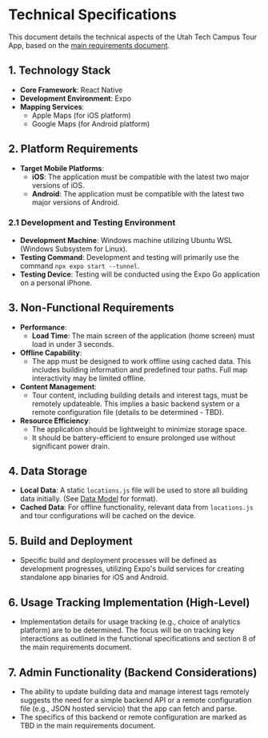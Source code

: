 # Technical Specifications

This document details the technical aspects of the Utah Tech Campus Tour App, based on the [main requirements document](../planning/utah-tech-tour-app-requirements.md).

## 1. Technology Stack

- **Core Framework**: React Native
- **Development Environment**: Expo
- **Mapping Services**: 
  - Apple Maps (for iOS platform)
  - Google Maps (for Android platform)

## 2. Platform Requirements

- **Target Mobile Platforms**:
  - **iOS**: The application must be compatible with the latest two major versions of iOS.
  - **Android**: The application must be compatible with the latest two major versions of Android.

### 2.1 Development and Testing Environment

- **Development Machine**: Windows machine utilizing Ubuntu WSL (Windows Subsystem for Linux).
- **Testing Command**: Development and testing will primarily use the command `npx expo start --tunnel`.
- **Testing Device**: Testing will be conducted using the Expo Go application on a personal iPhone.

## 3. Non-Functional Requirements

- **Performance**:
  - **Load Time**: The main screen of the application (home screen) must load in under 3 seconds.
- **Offline Capability**:
  - The app must be designed to work offline using cached data. This includes building information and predefined tour paths. Full map interactivity may be limited offline.
- **Content Management**:
  - Tour content, including building details and interest tags, must be remotely updateable. This implies a basic backend system or a remote configuration file (details to be determined - TBD).
- **Resource Efficiency**:
  - The application should be lightweight to minimize storage space.
  - It should be battery-efficient to ensure prolonged use without significant power drain.

## 4. Data Storage

- **Local Data**: A static `locations.js` file will be used to store all building data initially. (See [Data Model](./data-model.md) for format).
- **Cached Data**: For offline functionality, relevant data from `locations.js` and tour configurations will be cached on the device.

## 5. Build and Deployment

- Specific build and deployment processes will be defined as development progresses, utilizing Expo's build services for creating standalone app binaries for iOS and Android.

## 6. Usage Tracking Implementation (High-Level)

- Implementation details for usage tracking (e.g., choice of analytics platform) are to be determined. The focus will be on tracking key interactions as outlined in the functional specifications and section 8 of the main requirements document.

## 7. Admin Functionality (Backend Considerations)

- The ability to update building data and manage interest tags remotely suggests the need for a simple backend API or a remote configuration file (e.g., JSON hosted servicio) that the app can fetch and parse.
- The specifics of this backend or remote configuration are marked as TBD in the main requirements document. 